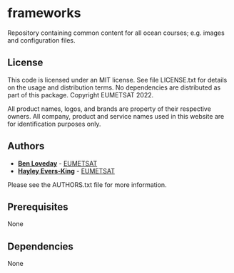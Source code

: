 # frameworks

Repository containing common content for all ocean courses; e.g. images and configuration files.

## License
 
This code is licensed under an MIT license. See file LICENSE.txt for details on the usage and distribution terms. No dependencies are distributed as part of this package. Copyright EUMETSAT 2022.

All product names, logos, and brands are property of their respective owners. All company, product and service names used in this website are for identification purposes only.

## Authors

* [**Ben Loveday**](mailto://ops@eumetsat.int) - [EUMETSAT](http://www.eumetsat.int)
* [**Hayley Evers-King**](mailto://ops@eumetsat.int) - [EUMETSAT](http://www.eumetsat.int)

Please see the AUTHORS.txt file for more information.

## Prerequisites
 
None

## Dependencies

None
